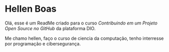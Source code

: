 
# Hellen Boas

Olá, esse é um ReadMe criado para o curso *Contribuindo em um Projeto Open Source no GitHub* da plataforma DIO.

Me chamo hellen, faço o curso de ciencia da computação, tenho interresse por programação e cibersegurança.
